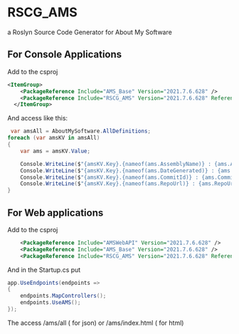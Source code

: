 # RSCG_AMS
a Roslyn Source Code Generator for About My Software


## For Console Applications

Add to the csproj
```xml 
<ItemGroup>
    <PackageReference Include="AMS_Base" Version="2021.7.6.628" />
    <PackageReference Include="RSCG_AMS" Version="2021.7.6.628" ReferenceOutputAssembly="false" OutputItemType="Analyzer" />
  </ItemGroup>
```

And access like this:
```csharp
 var amsAll = AboutMySoftware.AllDefinitions;
foreach (var amsKV in amsAll)
{
    var ams = amsKV.Value;

    Console.WriteLine($"{amsKV.Key}.{nameof(ams.AssemblyName)} : {ams.AssemblyName}");
    Console.WriteLine($"{amsKV.Key}.{nameof(ams.DateGenerated)} : {ams.DateGenerated}");
    Console.WriteLine($"{amsKV.Key}.{nameof(ams.CommitId)} : {ams.CommitId}");
    Console.WriteLine($"{amsKV.Key}.{nameof(ams.RepoUrl)} : {ams.RepoUrl}");
}
```

## For  Web applications

Add to the csproj
```xml 
    <PackageReference Include="AMSWebAPI" Version="2021.7.6.628" />
    <PackageReference Include="AMS_Base" Version="2021.7.6.628" />
    <PackageReference Include="RSCG_AMS" Version="2021.7.6.628" ReferenceOutputAssembly="false" OutputItemType="Analyzer" />

```

And in the Startup.cs put

```csharp
app.UseEndpoints(endpoints =>
{
    endpoints.MapControllers();
    endpoints.UseAMS();
});
```

The access /ams/all ( for json)  or /ams/index.html ( for html)
